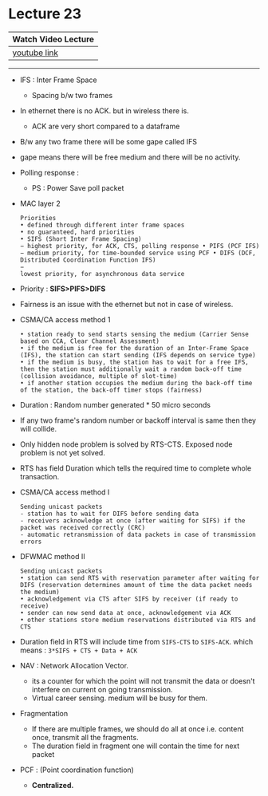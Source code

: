 # Lecture 23

|Watch Video Lecture|
|---|
|[youtube link](https://youtu.be/F0s5HFYr33k)|

---

- IFS : Inter Frame Space
	- Spacing b/w two frames

- In ethernet there is no ACK. but in wireless there is.
	- ACK are very short compared to a dataframe
	
- B/w any two frame there will be some gape called IFS
- gape means there will be free medium and there will be no activity.

- Polling response : 
	- PS : Power Save poll packet

- MAC layer 2
	```
	Priorities
	• defined through different inter frame spaces
	• no guaranteed, hard priorities
	• SIFS (Short Inter Frame Spacing)
	− highest priority, for ACK, CTS, polling response • PIFS (PCF IFS)
	− medium priority, for time-bounded service using PCF • DIFS (DCF, Distributed Coordination Function IFS)
	−
	lowest priority, for asynchronous data service
	```
	
- Priority : **SIFS>PIFS>DIFS**

- Fairness is an issue with the ethernet but not in case of wireless.

- CSMA/CA access method 1
	```
	• station ready to send starts sensing the medium (Carrier Sense based on CCA, Clear Channel Assessment)
	• if the medium is free for the duration of an Inter-Frame Space (IFS), the station can start sending (IFS depends on service type)
	• if the medium is busy, the station has to wait for a free IFS, then the station must additionally wait a random back-off time (collision avoidance, multiple of slot-time)
	• if another station occupies the medium during the back-off time of the station, the back-off timer stops (fairness)
	```

- Duration  : Random number generated * 50 micro seconds

- If any two frame's random number or backoff interval is same then they will collide.

- Only hidden node problem is solved by RTS-CTS. Exposed node problem is not yet solved.

- RTS has field Duration which tells the required time to complete whole transaction.

- CSMA/CA access method I
	```
	Sending unicast packets
	- station has to wait for DIFS before sending data
	- receivers acknowledge at once (after waiting for SIFS) if the packet was received correctly (CRC)
	- automatic retransmission of data packets in case of transmission errors
	```

- DFWMAC method II
	```
	Sending unicast packets
	• station can send RTS with reservation parameter after waiting for DIFS (reservation determines amount of time the data packet needs the medium)
	• acknowledgement via CTS after SIFS by receiver (if ready to receive)
	• sender can now send data at once, acknowledgement via ACK
	• other stations store medium reservations distributed via RTS and CTS
	```

- Duration field in RTS will include time from `SIFS-CTS` to `SIFS-ACK`. which means : `3*SIFS + CTS + Data + ACK`

- NAV : Network Allocation Vector.
	- its a counter for which the point will not transmit the data or doesn't interfere on current on going transmission.
	- Virtual career sensing. medium will be busy for them.
	
- Fragmentation
	- If there are multiple frames, we should do all at once i.e. content once, transmit all the fragments.
	- The duration field in fragment one will contain the time for next packet

- PCF : (Point coordination function)
	- **Centralized.**